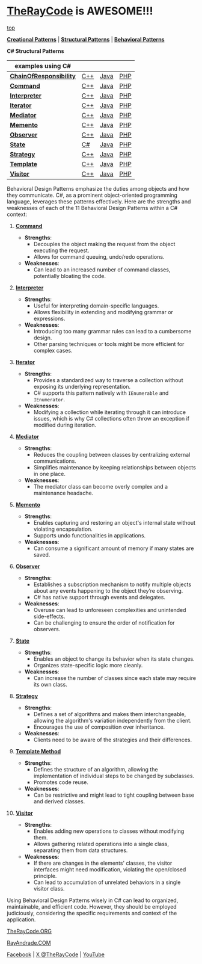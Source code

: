# [TheRayCode](../../README.md) is AWESOME!!!

[top](../README.md)

**[Creational Patterns](../Creational/README.md)** | **[Structural Patterns](../Structural/README.md)** | **[Behavioral Patterns](../Behavioral/README.md)**

**C# Structural Patterns**

| examples using C# | | | |
|----|---|---|---|
|**[ChainOfResponsibility](./ChainOfResponsibility/README.md)**  | [C++](../../Csharp/Behavioral/ChainOfResponsibility/README.md) | [Java](../../Java/Behavioral/ChainOfResponsibility/README.md) | [PHP](../../PHP/Behavioral/ChainOfResponsibility/README.md) |
|**[Command](./Command/README.md)**  | [C++](../../CPP/Behavioral/Command/README.md) | [Java](../../Java/Behavioral/Command/README.md) | [PHP](../../PHP/Behavioral/Command/README.md) |
|**[Interpreter](./Interpreter/README.md)**  | [C++](../../CPP/Behavioral/Interpreter/README.md) | [Java](../../Java/Behavioral/Interpreter/README.md) | [PHP](../../PHP/Behavioral/Interpreter/README.md) |
|**[Iterator](./Iterator/README.md)**  | [C++](../../CPP/Behavioral/Iterator/README.md) | [Java](../../Java/Behavioral/Iterator/README.md) | [PHP](../../PHP/Behavioral/Iterator/README.md) |
|**[Mediator](./Mediator/README.md)**  | [C++](../../CPP/Behavioral/Mediator/README.md) | [Java](../../Java/Behavioral/Mediator/README.md) | [PHP](../../PHP/Behavioral/Mediator/README.md) |
|**[Memento](./Memento/README.md)**  | [C++](../../CPP/Behavioral/Memento/README.md) | [Java](../../Java/Behavioral/Memento/README.md) | [PHP](../../PHP/Behavioral/Memento/README.md) |
|**[Observer](./Observer/README.md)**  | [C++](../../CPP/Behavioral/Observer/README.md) | [Java](../../Java/Behavioral/Observer/README.md) | [PHP](../../PHP/Behavioral/Observer/README.md) |
|**[State](./State/README.md)**  | [C#](../../CPP/Behavioral/State/README.md) | [Java](../../Java/Behavioral/State/README.md) | [PHP](../../PHP/Behavioral/State/README.md) |
|**[Strategy](./Strategy/README.md)**  | [C++](../../CPP/Behavioral/Strategy/README.md) | [Java](../../Java/Behavioral/Strategy/README.md) | [PHP](../../PHP/Behavioral/Strategy/README.md) |
|**[Template](./Template/README.md)**  | [C++](../../CPP/Behavioral/Template/README.md) | [Java](../../Java/Behavioral/Template/README.md) | [PHP](../../PHP/Behavioral/Template/README.md) |
|**[Visitor](./Visitor/README.md)**  | [C++](../../CPP/Behavioral/Visitor/README.md) | [Java](../../Java/Behavioral/Visitor/README.md) | [PHP](../../PHP/Behavioral/Visitor/README.md) |

Behavioral Design Patterns emphasize the duties among objects and how they communicate. C#, as a prominent object-oriented programming language, leverages these patterns effectively. Here are the strengths and weaknesses of each of the 11 Behavioral Design Patterns within a C# context:

1. **[Command](Command/README.md)**
    - **Strengths**:
        - Decouples the object making the request from the object executing the request.
        - Allows for command queuing, undo/redo operations.
    - **Weaknesses**:
        - Can lead to an increased number of command classes, potentially bloating the code.

3. **[Interpreter](Interpreter/README.md)**
    - **Strengths**:
        - Useful for interpreting domain-specific languages.
        - Allows flexibility in extending and modifying grammar or expressions.
    - **Weaknesses**:
        - Introducing too many grammar rules can lead to a cumbersome design.
        - Other parsing techniques or tools might be more efficient for complex cases.

4. **[Iterator](Iterator/README.md)**
    - **Strengths**:
        - Provides a standardized way to traverse a collection without exposing its underlying representation.
        - C# supports this pattern natively with `IEnumerable` and `IEnumerator`.
    - **Weaknesses**:
        - Modifying a collection while iterating through it can introduce issues, which is why C# collections often throw an exception if modified during iteration.

5. **[Mediator](Mediator/README.md)**
    - **Strengths**:
        - Reduces the coupling between classes by centralizing external communications.
        - Simplifies maintenance by keeping relationships between objects in one place.
    - **Weaknesses**:
        - The mediator class can become overly complex and a maintenance headache.

6. **[Memento](Memento/README.md)**
    - **Strengths**:
        - Enables capturing and restoring an object's internal state without violating encapsulation.
        - Supports undo functionalities in applications.
    - **Weaknesses**:
        - Can consume a significant amount of memory if many states are saved.

7. **[Observer](Observer/README.md)**
    - **Strengths**:
        - Establishes a subscription mechanism to notify multiple objects about any events happening to the object they’re observing.
        - C# has native support through events and delegates.
    - **Weaknesses**:
        - Overuse can lead to unforeseen complexities and unintended side-effects.
        - Can be challenging to ensure the order of notification for observers.

8. **[State](State/README.md)**
    - **Strengths**:
        - Enables an object to change its behavior when its state changes.
        - Organizes state-specific logic more cleanly.
    - **Weaknesses**:
        - Can increase the number of classes since each state may require its own class.

9. **[Strategy](Strategy/README.md)**
    - **Strengths**:
        - Defines a set of algorithms and makes them interchangeable, allowing the algorithm's variation independently from the client.
        - Encourages the use of composition over inheritance.
    - **Weaknesses**:
        - Clients need to be aware of the strategies and their differences.

10. **[Template Method](Template/README.md)**
    - **Strengths**:
        - Defines the structure of an algorithm, allowing the implementation of individual steps to be changed by subclasses.
        - Promotes code reuse.
    - **Weaknesses**:
        - Can be restrictive and might lead to tight coupling between base and derived classes.

11. **[Visitor](Visitor/README.md)**
    - **Strengths**:
        - Enables adding new operations to classes without modifying them.
        - Allows gathering related operations into a single class, separating them from data structures.
    - **Weaknesses**:
        - If there are changes in the elements' classes, the visitor interfaces might need modification, violating the open/closed principle.
        - Can lead to accumulation of unrelated behaviors in a single visitor class.

Using Behavioral Design Patterns wisely in C# can lead to organized, maintainable, and efficient code. However, they should be employed judiciously, considering the specific requirements and context of the application.

[TheRayCode.ORG](https://www.TheRayCode.org)

[RayAndrade.COM](https://www.RayAndrade.com)

[Facebook](https://www.facebook.com/TheRayCode/) | [X @TheRayCode](https://www.x.com/TheRayCode/) | [YouTube](https://www.youtube.com/TheRayCode/)
